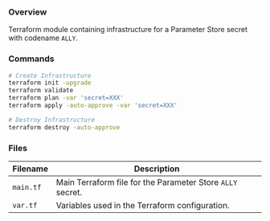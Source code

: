 ### Overview

Terraform module containing infrastructure for a Parameter Store secret with codename `ALLY`.

### Commands

```bash
# Create Infrastructure
terraform init -upgrade
terraform validate
terraform plan -var 'secret=XXX'
terraform apply -auto-approve -var 'secret=XXX'

# Destroy Infrastructure
terraform destroy -auto-approve
```

### Files

| Filename            | Description                                                       |
|---------------------|-------------------------------------------------------------------|
| `main.tf`           | Main Terraform file for the Parameter Store `ALLY` secret.        |
| `var.tf`            | Variables used in the Terraform configuration.                    |